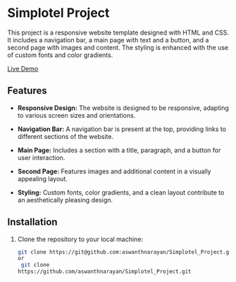 # Simplotel Project

This project is a responsive website template designed with HTML and CSS. It includes a navigation bar, a main page with text and a button, and a second page with images and content. The styling is enhanced with the use of custom fonts and color gradients.

[Live Demo](https://simplotel-aswanth-ck.netlify.app/)


## Features

- **Responsive Design:** The website is designed to be responsive, adapting to various screen sizes and orientations.

- **Navigation Bar:** A navigation bar is present at the top, providing links to different sections of the website.

- **Main Page:** Includes a section with a title, paragraph, and a button for user interaction.

- **Second Page:** Features images and additional content in a visually appealing layout.

- **Styling:** Custom fonts, color gradients, and a clean layout contribute to an aesthetically pleasing design.

## Installation

1. Clone the repository to your local machine:

   ```bash
   git clone https://git@github.com:aswanthnarayan/Simplotel_Project.git
   or
    git clone
   https://github.com/aswanthnarayan/Simplotel_Project.git
   
